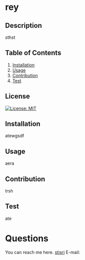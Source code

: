 
  # rey

  ## Description 
  sthst

  ## Table of Contents
  1. [Installation](#Installation)
  2. [Usage](#Usage)
  3. [Contribution](#Contribution)
  4. [Test](#Test)

  ## License
  [![License: MIT](https://img.shields.io/badge/License-MIT-yellow.svg)](https://opensource.org/licenses/MIT)

  ## Installation
  atewgsdf

  ## Usage 
  aera

  ## Contribution
  trsh

  ## Test
  ate
  
  # Questions
  You can reach me here.
  [stjsrj](github.com/stjsrj)
  E-mail: <fgdjtrjs>
